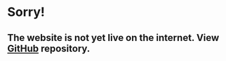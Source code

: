 # Sorry!
## The website is not yet live on the internet. View [GitHub](https://github.com/thomasantony12) repository.
